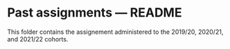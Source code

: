 # Past assignments — README

This folder contains the assignement administered to the 2019/20, 2020/21, 
and 2021/22 cohorts.
